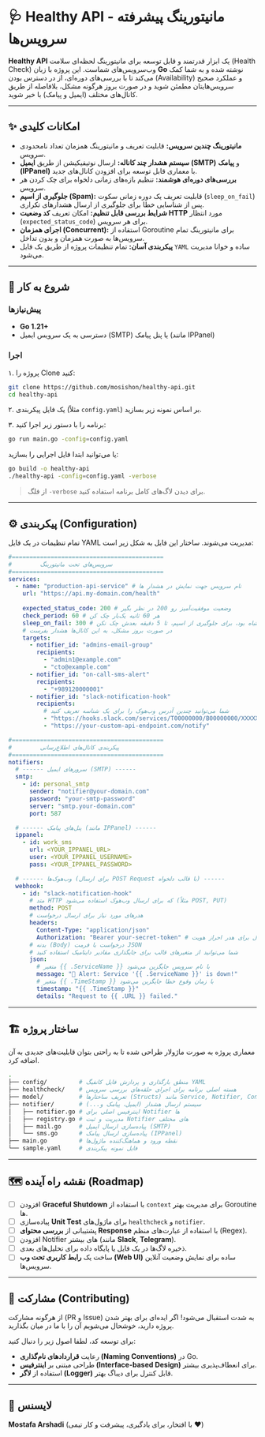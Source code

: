 # 🩺 Healthy API - مانیتورینگ پیشرفته سرویس‌ها

**Healthy API** یک ابزار قدرتمند و قابل توسعه برای مانیتورینگ لحظه‌ای سلامت (Health Check) وب‌سرویس‌های شماست. این پروژه با زبان **Go** نوشته شده و به شما کمک می‌کند تا با بررسی‌های دوره‌ای، از در دسترس بودن (Availability) و عملکرد صحیح سرویس‌هایتان مطمئن شوید و در صورت بروز هرگونه مشکل، بلافاصله از طریق کانال‌های مختلف (ایمیل و پیامک) با خبر شوید.

---

## ✨ امکانات کلیدی

- **مانیتورینگ چندین سرویس:** قابلیت تعریف و مانیتورینگ همزمان تعداد نامحدودی سرویس.
- **سیستم هشدار چند کاناله:** ارسال نوتیفیکیشن از طریق **ایمیل (SMTP)** و **پیامک (IPPanel)** با معماری قابل توسعه برای افزودن کانال‌های جدید.
- **بررسی‌های دوره‌ای هوشمند:** تنظیم بازه‌های زمانی دلخواه برای چک کردن هر سرویس.
- **جلوگیری از اسپم (Spam):** قابلیت تعریف یک دوره زمانی سکوت (`sleep_on_fail`) پس از شناسایی خطا برای جلوگیری از ارسال هشدارهای تکراری.
- **شرایط بررسی قابل تنظیم:** امکان تعریف **کد وضعیت HTTP** مورد انتظار (`expected_status_code`) برای هر سرویس.
- **اجرای همزمان (Concurrent):** استفاده از Goroutine برای مانیتورینگ تمام سرویس‌ها به صورت همزمان و بدون تداخل.
- **پیکربندی آسان:** تمام تنظیمات پروژه از طریق یک فایل `YAML` ساده و خوانا مدیریت می‌شود.

---

## 🚀 شروع به کار

### پیش‌نیازها

- **Go 1.21+**
- دسترسی به یک سرویس ایمیل (SMTP) یا پنل پیامک (مانند IPPanel)

### اجرا

۱. پروژه را Clone کنید:
```bash
git clone https://github.com/mosishon/healthy-api.git
cd healthy-api
```

۲. یک فایل پیکربندی (مثلاً `config.yaml`) بر اساس نمونه زیر بسازید.

۳. برنامه را با دستور زیر اجرا کنید:
```bash
go run main.go -config=config.yaml
```

یا می‌توانید ابتدا فایل اجرایی را بسازید:
```bash
go build -o healthy-api
./healthy-api -config=config.yaml -verbose
```
> از فلگ `-verbose` برای دیدن لاگ‌های کامل برنامه استفاده کنید.

---

## ⚙️ پیکربندی (Configuration)

تمام تنظیمات در یک فایل YAML مدیریت می‌شوند. ساختار این فایل به شکل زیر است:

```yaml
#===========================================
#        سرویس‌های تحت مانیتورینگ
#===========================================
services:
  - name: "production-api-service" # نام سرویس جهت نمایش در هشدار ها
    url: "https://api.my-domain.com/health"
    
    expected_status_code: 200 # وضعیت موفقیت‌آمیز رو 200 در نظر بگیر
    check_period: 60 # هر 60 ثانیه یک‌بار چک کن
    sleep_on_fail: 300 # اگر سرویس در وضعیت اشتباه بود، برای جلوگیری از اسپم، تا 5 دقیقه بعدش چک نکن
    # در صورت بروز مشکل، به این کانال‌ها هشدار بفرست
    targets:
      - notifier_id: "admins-email-group"
        recipients:
          - "admin1@example.com"
          - "cto@example.com"
      - notifier_id: "on-call-sms-alert"
        recipients:
          - "+989120000001"
      - notifier_id: "slack-notification-hook"
        recipients:
          # شما می‌توانید چندین آدرس وب‌هوک را برای یک شناسه تعریف کنید
          - "https://hooks.slack.com/services/T00000000/B00000000/XXXXXXXXXXXXXXXXXXXXXXXX"
          - "https://your-custom-api-endpoint.com/notify"

#===========================================
#        پیکربندی کانال‌های اطلاع‌رسانی
#===========================================
notifiers:
  # ------ سرورهای ایمیل (SMTP) ------
  smtp:
    - id: personal_smtp
      sender: "notifier@your-domain.com"
      password: "your-smtp-password"
      server: "smtp.your-domain.com"
      port: 587

  # ------ پنل‌های پیامک (مانند IPPanel) ------
  ippanel: 
    - id: work_sms
      url: <YOUR_IPPANEL_URL>
      user: <YOUR_IPPANEL_USERNAME>
      pass: <YOUR_IPPANEL_PASSWORD>

  # ------ وب‌هوک‌ها (برای ارسال POST Request با قالب دلخواه) ------
  webhook:
    - id: "slack-notification-hook"
      # متد HTTP که برای ارسال وب‌هوک استفاده می‌شود (مثلاً POST, PUT)
      method: POST
      # هدرهای مورد نیاز برای ارسال درخواست
      headers:
        Content-Type: "application/json"
        Authorization: "Bearer your-secret-token" # مثال برای هدر احراز هویت
      # بدنه (Body) درخواست با فرمت JSON
      # شما می‌توانید از متغیرهای قالب برای جایگذاری مقادیر داینامیک استفاده کنید
      json:
        # متغیر {{ .ServiceName }} با نام سرویس جایگزین می‌شود
        message: "🔴 Alert: Service '{{ .ServiceName }}' is down!"
        # متغیر {{ .TimeStamp }} با زمان وقوع خطا جایگزین می‌شود
        timestamp: "{{ .TimeStamp }}"
        details: "Request to {{ .URL }} failed."
```

---

## 🏗️ ساختار پروژه

معماری پروژه به صورت ماژولار طراحی شده تا به راحتی بتوان قابلیت‌های جدیدی به آن اضافه کرد.

```bash
.
├── config/         # منطق بارگذاری و پردازش فایل کانفیگ YAML
├── healthcheck/    # هسته اصلی برنامه برای اجرای حلقه‌های بررسی سرویس
├── model/          # تعریف ساختارها (Structs) مانند Service, Notifier, Config
├── notifier/       # سیستم ارسال هشدار (ایمیل، پیامک و...)
│   ├── notifier.go # اینترفیس اصلی برای Notifier ها
│   ├── registry.go # مدیریت و ثبت Notifier های مختلف
│   ├── mail.go     # پیاده‌سازی ارسال ایمیل (SMTP)
│   └── sms.go      # پیاده‌سازی ارسال پیامک (IPPanel)
├── main.go         # نقطه ورود و هماهنگ‌کننده ماژول‌ها
└── sample.yaml     # فایل نمونه پیکربندی
```

---

## 🗺️ نقشه راه آینده (Roadmap)

- [ ] افزودن **Graceful Shutdown** با استفاده از `context` برای مدیریت بهتر Goroutine ها.
- [ ] پیاده‌سازی **Unit Test** برای ماژول‌های `healthcheck` و `notifier`.
- [ ] پشتیبانی از **بررسی محتوای Response** با استفاده از عبارت‌های منظم (Regex).
- [ ] افزودن Notifier های بیشتر (مانند **Slack**, **Telegram**).
- [ ] ذخیره لاگ‌ها در یک فایل یا پایگاه داده برای تحلیل‌های بعدی.
- [ ] ساخت یک **رابط کاربری تحت وب (Web UI)** ساده برای نمایش وضعیت آنلاین سرویس‌ها.

---

## 🤝 مشارکت (Contributing)

از هرگونه مشارکت (PR و Issue) به شدت استقبال می‌شود! اگر ایده‌ای برای بهتر شدن پروژه دارید، خوشحال می‌شویم آن را با ما در میان بگذارید.

برای توسعه کد، لطفا اصول زیر را دنبال کنید:
- رعایت **قراردادهای نام‌گذاری (Naming Conventions)** در Go.
- طراحی مبتنی بر **اینترفیس (Interface-based Design)** برای انعطاف‌پذیری بیشتر.
- استفاده از **لاگر (Logger)** قابل کنترل برای دیباگ بهتر.

---

## 📄 لایسنس

**Mostafa Arshadi** (با افتخار، برای یادگیری، پیشرفت و کار تیمی ❤️)
